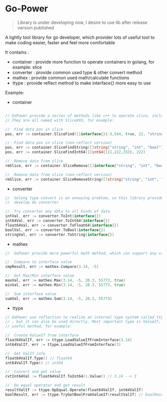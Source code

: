 Go-Power
===

> Library is under developing now, I desire to use lib after release version published

A lightly tool library for go developer, which provider lots of useful tool to make coding easier, faster and feel more comfortable

It contains :
- container : provide more function to operate containers in golang, for example: slice
- converter : provide common used type & other convert method
- mathex : provide common used math/calculate functions
- ttype : provide reflect method to make interface{} more easy to use

Example:

- container

```go

// GoPower provide a series of methods like c++ to operate slice, include remove, find ...
// They are all named with SliceXXX, for example:

//  Find data pos in slice
pos, err := container.SliceFind([]interface{}{-3,544, true, 22, "string-A", 123, "str-B", 3.1, -23.4, 3.111}, 3.1)

//  Find data pos in slice (non-reflect version)
pos, err := container.SliceFindString([]string{"string", "int", "bool"}, "bool")
pos, err := container.SliceFindInt64([]int64{111,222,333}, 222)

//  Remove data from slice
rmSlice, err := container.SliceRemove([]interface{"string", "int", "bool"}, "int")

//  Remove data from slice (non-reflect version)
rmSlice, err := container.SliceRemoveString([]string{"string", "int", "bool"}, "int")

```

- converter

```go
//  Golang type convert is an annoying problem, so this library provide a series of common used methods to help
//  develop do converter

//  Try converter any data to all kinds of data
intVal, err := converter.ToInt(interface{})
int64Val, err := converter.ToInt64(interface{})
float64Val, err := converter.ToFloat64(interface{})
boolVal, err := converter.ToBool(interface{})
stringVal, err := converter.ToString(interface{})

```

- mathex

```go
//  GoPower provide more powerful math method, which can support any value do compare/max/min/sum ... operator 

//  Compare to interface value
cmpResult, err := mathex.Compare(3.14, -5)

//  Get Max/Min interface value
maxVal, err := mathex.Max(3.14, -5, 20.3, 55773, true)
minVal, err := mathex.Min(3.14, -5, 20.3, 55773, true)

//  Sum interface value
sumVal, err := mathex.Sum(3.14, -5, 20.3, 55773)

```

- ttype

```go
// GoPower use reflection to realize an internal type system called ttype. It often used for another part
// , but it can also be used directly. Most important type is ValueIf, it's a interface which support many 
// useful method, for example:

//  Create ValueIf from interface
float64ValIf, err := ttype.LoadValueIfFromInterface(3.14) 
int64ValIf, err := ttype.LoadValueIfFromInterface(3) 

//  Get ValIf info
float64ValIf.Type() // float64
int64ValIf.Type() // int64 

//  Convert and get value
cvtInt64Val := float64ValIf.ToInt64().Value() // 3.14 --> 3 

//  Do equal operator and get result
resultValIf := ttype.OpEqual.Operate(float64ValIf, int64ValIf)
boolResult, err := ttype.TryGetBoolFromValueIf(resultValIf) // boolResult is bool = false
```